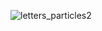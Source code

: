 ![letters_particles2](https://user-images.githubusercontent.com/63723832/112953743-a3109800-9135-11eb-9d41-48be01a7a405.gif)
